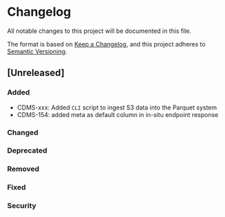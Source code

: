 # Changelog
All notable changes to this project will be documented in this file.

The format is based on [Keep a Changelog](https://keepachangelog.com/en/1.0.0/),
and this project adheres to [Semantic Versioning](https://semver.org/spec/v2.0.0.html).

## [Unreleased]
### Added
- CDMS-xxx: Added `CLI` script to ingest S3 data into the Parquet system
- CDMS-154: added meta as default column in in-situ endpoint response
### Changed
### Deprecated
### Removed
### Fixed
### Security
